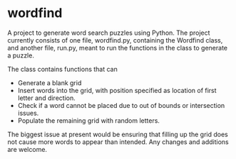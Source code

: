 # wordfind

A project to generate word search puzzles using Python.
The project currently consists of one file, wordfind.py, containing the Wordfind class, and another file, run.py, meant to run the functions in the class to generate a puzzle.

The class contains functions that can
- Generate a blank grid
- Insert words into the grid, with position specified as location of first letter and direction.
- Check if a word cannot be placed due to out of bounds or intersection issues.
- Populate the remaining grid with random letters.

The biggest issue at present would be ensuring that filling up the grid does not cause more words to appear than intended.
Any changes and additions are welcome.
